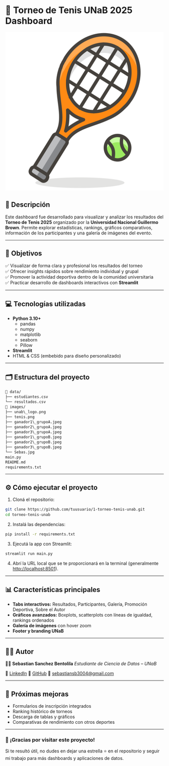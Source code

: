 # 🎾 Torneo de Tenis UNaB 2025 Dashboard

![tenis](images/tenis.png)

## 📌 Descripción

Este dashboard fue desarrollado para visualizar y analizar los resultados del **Torneo de Tenis 2025** organizado por la **Universidad Nacional Guillermo Brown**. Permite explorar estadísticas, rankings, gráficos comparativos, información de los participantes y una galería de imágenes del evento.

---

## 🎯 **Objetivos**

✅ Visualizar de forma clara y profesional los resultados del torneo  
✅ Ofrecer insights rápidos sobre rendimiento individual y grupal  
✅ Promover la actividad deportiva dentro de la comunidad universitaria  
✅ Practicar desarrollo de dashboards interactivos con **Streamlit**

---

## 💻 **Tecnologías utilizadas**

- **Python 3.10+**
  - pandas
  - numpy
  - matplotlib
  - seaborn
  - Pillow
- **Streamlit**
- HTML & CSS (embebido para diseño personalizado)

---

## 🗂 **Estructura del proyecto**

```
📁 data/
├── estudiantes.csv
└── resultados.csv
📁 images/
├── unab\_logo.png
├── tenis.png
├── ganador1\_grupoA.jpeg
├── ganador2\_grupoA.jpeg
├── ganador3\_grupoA.jpeg
├── ganador1\_grupoB.jpeg
├── ganador2\_grupoB.jpeg
├── ganador3\_grupoB.jpeg
└── Sebas.jpg
main.py
README.md
requirements.txt
```

---

## ⚙️ **Cómo ejecutar el proyecto**

1. Cloná el repositorio:

```bash
git clone https://github.com/tuusuario/1-torneo-tenis-unab.git
cd torneo-tenis-unab
````

2. Instalá las dependencias:

```bash
pip install -r requirements.txt
```

3. Ejecutá la app con Streamlit:

```bash
streamlit run main.py
```

4. Abrí la URL local que se te proporcionará en la terminal (generalmente [http://localhost:8501](http://localhost:8501)).

---

## 📊 **Características principales**

* **Tabs interactivos:** Resultados, Participantes, Galería, Promoción Deportiva, Sobre el Autor
* **Gráficos avanzados:** Boxplots, scatterplots con líneas de igualdad, rankings ordenados
* **Galería de imágenes** con hover zoom
* **Footer y branding UNaB**

---

## 🙋‍♂️ **Autor**

👨‍💻 **Sebastian Sanchez Bentolila**
*Estudiante de Ciencia de Datos – UNaB*

🔗 [LinkedIn](https://www.linkedin.com/in/sebastian-sanchez-bentolila/)
🔗 [GitHub](https://github.com/Sebastian-Sanchez-Bentolila)
📧 [sebastiansb3004@gmail.com](mailto:sebastiansb3004@gmail.com)

---

## 🚀 **Próximas mejoras**

* Formularios de inscripción integrados
* Ranking histórico de torneos
* Descarga de tablas y gráficos
* Comparativas de rendimiento con otros deportes

---

### 🎉 **¡Gracias por visitar este proyecto!**

Si te resultó útil, no dudes en dejar una estrella ⭐ en el repositorio y seguir mi trabajo para más dashboards y aplicaciones de datos.